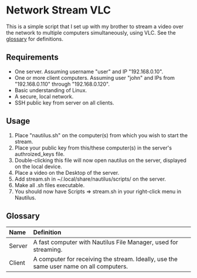 Network Stream VLC
==================

This is a simple script that I set up with my brother to stream a video over the network to multiple computers simultaneously, using VLC.  See the [glossary](#glossary) for definitions.

Requirements
------------

<ul>
	<li>One server.  Assuming username "user" and IP "192.168.0.10".
	<li>One or more client computers.  Assuming user "john" and IPs from "192.168.0.110" through "192.168.0.120".
	<li>Basic understanding of Linux.
	<li>A secure, local network.
	<li>SSH public key from server on all clients.
</ul>

Usage
-----

<ol>
	<li>Place "nautilus.sh" on the computer(s) from which you wish to start the stream.
	<li>Place your public key from this/these computer(s) in the server's authroized_keys file.
	<li>Double-clicking this file will now open nautilus on the server, displayed on the local device.
	<li>Place a video on the Desktop of the server.
	<li>Add stream.sh in ~/.local/share/nautilus/scripts/ on the server.
	<li>Make all .sh files executable.
	<li>You should now have Scripts => stream.sh in your right-click menu in Nautilus.
</ol>


Glossary
--------

|Name    |Definition      |
|:-------|:---------------|
|Server  | A fast computer with Nautilus File Manager, used for streaming. |
|Client  | A computer for receiving the stream.  Ideally, use the same user name on all computers. |

